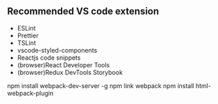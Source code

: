 ## Recommended VS code extension
- ESLint
- Prettier
- TSLint
- vscode-styled-components
- Reactjs code snippets
- (browser)React Developer Tools
- (browser)Redux DevTools
Storybook

npm install webpack-dev-server -g
npm link webpack
npm install html-webpack-plugin


